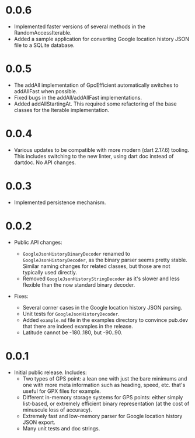 # 0.0.6

* Implemented faster versions of several methods in the RandomAccessIterable.
* Added a sample application for converting Google location history JSON file to
  a SQLite database.


# 0.0.5

* The addAll implementation of GpcEfficient<T> automatically switches to
  addAllFast when possible.
* Fixed bugs in the addAll/addAllFast implementations.
* Added addAllStartingAt. This required some refactoring of the base 
  classes for the Iterable implementation.


# 0.0.4

* Various updates to be compatible with more modern (dart 2.17.6) tooling.
  This includes switching to the new linter, using dart doc instead of dartdoc.
  No API changes.


# 0.0.3

* Implemented persistence mechanism.


# 0.0.2

* Public API changes:
  * ```GoogleJsonHistoryBinaryDecoder``` renamed to 
    ```GoogleJsonHistoryDecoder```, as the binary parser seems pretty stable.
    Similar naming changes for related classes, but those are not typically 
    used directly.
  * Removed ```GoogleJsonHistoryStringDecoder``` as it's slower and less
    flexible than the now standard binary decoder.

* Fixes:
  * Several corner cases in the Google location history JSON parsing.
  * Unit tests for ```GoogleJsonHistoryDecoder```.
  * Added ```example.md``` file in the examples directory to convince pub.dev
    that there are indeed examples in the release.
  * Latitude cannot be -180..180, but -90..90.


# 0.0.1

* Initial public release. Includes:
  * Two types of GPS point: a lean one with just the bare minimums and one
    with more meta information such as heading, speed, etc. that's useful for
    GPX files for example.
  * Different in-memory storage systems for GPS points: either simply 
    list-based, or extremely efficient binary representation (at the cost of
    minuscule loss of accuracy).
  * Extremely fast and low-memory parser for Google location history JSON
    export.
  * Many unit tests and doc strings.

